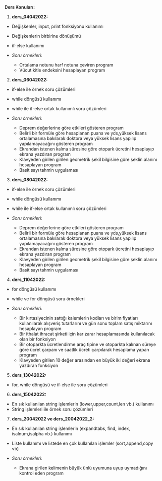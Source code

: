 **Ders Konuları:**

1. **ders_04042022:**

+ Değişkenler, input, print fonksiyonu kullanımı
+ Değişkenlerin birbirine dönüşümü
+ if-else kullanımı

+ *Soru örnekleri:* 

  -  Ortalama notunu harf notuna çeviren program
  -  Vücut kitle endeksini hesaplayan program


2.  **ders_06042022:**

+ if-else ile örnek soru çözümleri
+ while döngüsü kullanımı
+ while ile if-else ortak kullanımlı soru çözümleri

+ *Soru örnekleri:* 

  - Deprem değerlerine göre etkileri gösteren program
  - Belirli bir formüle göre hesaplanan puana ve yds,yüksek lisans ortalamasına bakılarak doktora veya yüksek lisans yapılıp yapılamayacağını gösteren program
  - Ekrandan istenen kalma süresine göre otopark ücretini hesaplayıp ekrana yazdıran program
  - Klavyeden girilen girilen geometrik şekil bilgisine göre şeklin alanını hesaplayan program
  - Basit sayı tahmin uygulaması


3. **ders_08042022:**
+ if-else ile örnek soru çözümleri
+ while döngüsü kullanımı
+ while ile if-else ortak kullanımlı soru çözümleri

+ *Soru örnekleri:* 

  - Deprem değerlerine göre etkileri gösteren program
  - Belirli bir formüle göre hesaplanan puana ve yds,yüksek lisans ortalamasına bakılarak doktora veya yüksek lisans yapılıp yapılamayacağını gösteren program
  - Ekrandan istenen kalma süresine göre otopark ücretini hesaplayıp ekrana yazdıran program
  - Klavyeden girilen girilen geometrik şekil bilgisine göre şeklin alanını hesaplayan program
  - Basit sayı tahmin uygulaması

4. **ders_11042022:**
+ for döngüsü kullanımı
+ while ve for döngüsü soru örnekleri
+ *Soru örnekleri:* 

  - Bir kırtasiyecinin sattığı kalemlerin kodları ve birim fiyatları kullanılarak alışveriş tutarlarını ve gün sonu toplam satış miktarını hesaplayan program
  - Bir ithalat ihracat şirketi için kar zarar hesaplamasında kullanılacak olan bir fonksiyon
  - Bir otoparkta ücretlendirme araç tipine ve otoparkta kalınan süreye göre ücret çarpanı ve saatlik ücreti çarpılarak hesaplama yapan program
  - Klavyeden girilen 10 değer arasından en büyük iki değeri ekrana yazdıran fonksiyon

5. **ders_13042022:**
+ for, while döngüsü ve if-else ile soru çözümleri

6. **ders_15042022:**
+ En sık kullanılan string işlemlerin (lower,upper,count,len vb.) kullanımı
+ String işlemleri ile örnek soru çözümleri

7. **ders_20042022 ve ders_20042022_2:**
+ En sık kullanılan string işlemlerin (expandtabs, find, index, isalnum,isalpha vb.) kullanımı
+ Liste kullanımı ve listede en çok kullanılan işlemler (sort,append,copy vb)
+ *Soru örnekleri:* 

  - Ekrana girilen kelimenin büyük ünlü uyumuna uyup uymadığını kontrol eden program



